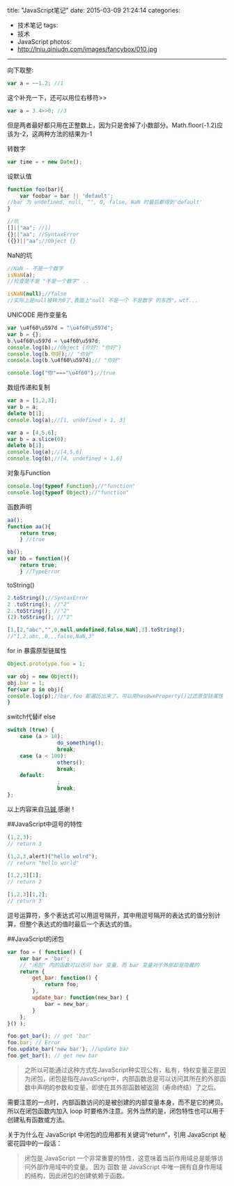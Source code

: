 title: "JavaScript笔记"
date: 2015-03-09 21:24:14
categories:
- 技术笔记
tags:
- 技术
- JavaScript
photos:
- http://lniu.qiniudn.com/images/fancybox/010.jpg

---
向下取整:

```js
var a = ~~1.2; //1
```

这个补充一下，还可以用位右移符>>

```js
var a = 3.4>>0; //3 
```

但是两者最好都只用在正整数上，因为只是舍掉了小数部分。Math.floor(-1.2)应该为-2，这两种方法的结果为-1

<!-- more -->

转数字

```js
var time = + new Date();
```

设默认值

```js
function foo(bar){
    var foobar = bar || 'default'; 
//bar 为 undefined, null, "", 0, false, NaN 时最后都得到'default'
}

//坑
[]||"aa"; //[]
{}||"aa"; //SyntaxError
({})||"aa";//Object {}
```

NaN的坑

```js
//NaN - 不是一个数字
isNaN(a);
//检查是不是 "不是一个数字" ..

isNaN(null);//false
//实际上是null被转为0了,表面上"null 不是一个 不是数字 的东西"。wtf...
```

UNICODE 用作变量名

```js
var \u4f60\u597d = "\u4f60\u597d";
var b = {};
b.\u4f60\u597d = \u4f60\u597d;
console.log(b);//Object {你好: "你好"}
console.log(b.你好);// "你好"
console.log(b.\u4f60\u597d);// "你好"

console.log("你"==="\u4f60");//true
```

数组传递和复制

```js
var a = [1,2,3];
var b = a;
delete b[1];
console.log(a);//[1, undefined × 1, 3]

var a = [4,5,6];
var b = a.slice(0);
delete b[1];
console.log(a);//[4,5,6]
console.log(b);//[4, undefined × 1,6]
```

对象与Function

```js
console.log(typeof Function);//"function"
console.log(typeof Object);//"function"
```

函数声明

```js
aa();
function aa(){
    return true;
    } //true

bb();
var bb = function(){
    return true;
    } //TypeError
```

toString()

```js
2.toString();//SyntaxError
2 .toString(); //"2"
2..toString(); //"2"
(2).toString(); //"2"

[1,[2,"abc","",0,null,undefined,false,NaN],3].toString();
//"1,2,abc,,0,,,false,NaN,3"
```

for in 暴露原型链属性

```js
Object.prototype.foo = 1;

var obj = new Object();
obj.bar = 1;
for(var p in obj){
console.log(p);//bar,foo 都遍历出来了。可以用hasOwnProperty()过滤原型链属性
}
```

switch代替if else

```js
switch (true) {  
    case (a > 10):  
                do_something();
                break;
    case (a < 100):  
                others();  
                break;  
    default:
                ;  
                break;  
};  
```
以上内容来自[马铖](http://www.zhihu.com/people/mc-zone),感谢！

##JavaScript中逗号的特性

```js
(1,2,3);
// return 3
```

```js
(1,2,3,alert)("hello wolrd");
// return "hello world"
```

```js
[1,2,3][1];
// return 2
```

```js
[1,2,3][1,2];
// return 3
```

逗号运算符，多个表达式可以用逗号隔开，其中用逗号隔开的表达式的值分别计算，但整个表达式的值时最后一个表达式的值。

##JavaScript的闭包

```js
var foo = ( function() {
    var bar = 'bar';
    // "闭包" 内的函数可以访问 bar 变量，而 bar 变量对于外部却是隐藏的
    return {
        get_bar: function() {
            return foo;
        },
        update_bar: function(new_bar) {
            bar = new_bar;
        }
    };
}() );

foo.get_bar(); // get 'bar'
foo.bar; // Error
foo.update_bar('new bar'); //update bar
foo.get_bar(); // get new bar
```

> 之所以可能通过这种方式在JavaScript种实现公有，私有，特权变量正是因为闭包，闭包是指在JavaScript中，内部函数总是可以访问其所在的外部函数中声明的参数和变量，即使在其外部函数被返回（寿命终结）了之后。

需要注意的一点时，内部函数访问的是被创建的内部变量本身，而不是它的拷贝。所以在闭包函数内加入 loop 时要格外注意。另外当然的是，闭包特性也可以用于创建私有函数或方法。

关于为什么在 JavaScript 中闭包的应用都有关键词“return”，引用 JavaScript 秘密花园中的一段话：
> 闭包是 JavaScript 一个非常重要的特性，这意味着当前作用域总是能够访问外部作用域中的变量。 因为 函数 是 JavaScript 中唯一拥有自身作用域的结构，因此闭包的创建依赖于函数。
